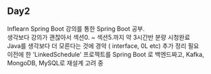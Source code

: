 ## Day2
Inflearn Spring Boot 강의를 통한 Spring Boot 공부.   
생각보다 강의가 괜찮아서 섹션0. ~ 섹션5.까지 약 3시간반 분량 시청완료    
Java를 생각보다 더 모른다는 것에 경악 ( interface, 0L etc) 추가 정리 필요    
이전에 한 'LinkedSchedule' 프로젝트를 Spring Boot 로 백엔드짜고, Kafka, MongoDB, MySQL로 재설계 고려 중    
 
